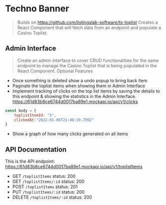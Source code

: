 # Techno Banner

> Builds on https://github.com/listingslab-software/ts-toplist
> Creates a React Component that will fetch data from an endpoint and populate a Casino Toplist.

## Admin Interface

> Create an admin interface to cover CRUD functionalities for the same endpoint to manage the Casino Toplist that is being populated in the React Component.
Optional Features

- Once something is deleted show a undo popup to bring back item
- Paginate the toplist items when showing them in Admin Interface
- Implement tracking of clicks on the top list items by saving the details to
this endpoint & showing the statistics in the Admin Interface.
https://61d83b8ce6744d0017ba89e1.mockapi.io/api/v1/clicks

```javascript
const body = {
    toplistItemId: "5",
    clickedAt:"2022-01-06T21:48:19.799Z"  
}
```
- Show a graph of how many clicks generated on all items

## API Documentation

This is the API endpoint: 
https://61d83b8ce6744d0017ba89e1.mockapi.io/api/v1/toplistItems

- GET `/toplistItems`
    status: 200
- GET `/toplistItems/:id`
    status: 200
- POST `/toplistItems`
    status: 201 
- PUT `/toplistItems/:id`
    status: 200 
- DELETE `/toplistItems/:id`
    status: 200 

    
